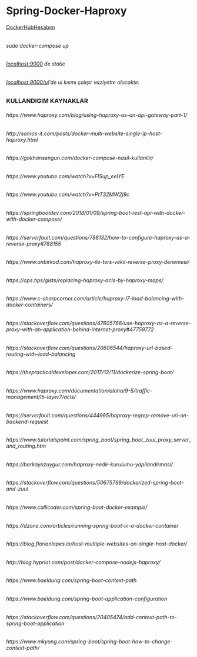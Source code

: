 # Spring-Docker-Haproxy

[DockerHubHesabım](https://hub.docker.com/u/oguzhalitt) <h6>

<h6> sudo docker-compose up <h6>
  
[localhost:9000](http://localhost:9000) de static<h6>
 
[localhost:9000/ui](http://localhost:9000/ui)'de ui kısmı çalışır vaziyette olucaktır.<h6>
  
 ###  KULLANDIGIM KAYNAKLAR

<h6>https://www.haproxy.com/blog/using-haproxy-as-an-api-gateway-part-1/<h6>
  http://samos-it.com/posts/docker-multi-website-single-ip-host-haproxy.html<h6>
  https://gokhansengun.com/docker-compose-nasil-kullanilir/<h6>
  https://www.youtube.com/watch?v=FlSup_eelYE<h6>
  https://www.youtube.com/watch?v=PtT32MW2j9c<h6>
  https://springbootdev.com/2018/01/09/spring-boot-rest-api-with-docker-with-docker-compose/<h6>
  https://serverfault.com/questions/788132/how-to-configure-haproxy-as-a-reverse-proxy#788155<h6>
  https://www.onbirkod.com/haproxy-ile-ters-vekil-reverse-proxy-denemesi/<h6>
  https://ops.tips/gists/replacing-haproxy-acls-by-haproxy-maps/<h6>
  https://www.c-sharpcorner.com/article/haproxy-l7-load-balancing-with-docker-containers/<h6>
  https://stackoverflow.com/questions/47605766/use-haproxy-as-a-reverse-proxy-with-an-application-behind-internet-proxy#47759772<h6>
  https://stackoverflow.com/questions/20606544/haproxy-url-based-routing-with-load-balancing<h6>
  https://thepracticaldeveloper.com/2017/12/11/dockerize-spring-boot/<h6>
  https://www.haproxy.com/documentation/aloha/9-5/traffic-management/lb-layer7/acls/<h6>
  https://serverfault.com/questions/444965/haproxy-reqrep-remove-uri-on-backend-request<h6>
  https://www.tutorialspoint.com/spring_boot/spring_boot_zuul_proxy_server_and_routing.htm<h6>
  https://berkayozuygur.com/haproxy-nedir-kurulumu-yapilandirmasi/<h6>
  https://stackoverflow.com/questions/50675799/dockerized-spring-boot-and-zuul<h6>
  https://www.callicoder.com/spring-boot-docker-example/<h6>
  https://dzone.com/articles/running-spring-boot-in-a-docker-container<h6>
  https://blog.florianlopes.io/host-multiple-websites-on-single-host-docker/<h6>
  http://blog.hypriot.com/post/docker-compose-nodejs-haproxy/<h6>
  https://www.baeldung.com/spring-boot-context-path<h6>
  https://www.baeldung.com/spring-boot-application-configuration<h6>
  https://stackoverflow.com/questions/20405474/add-context-path-to-spring-boot-application<h6>
  https://www.mkyong.com/spring-boot/spring-boot-how-to-change-context-path/<h6>
